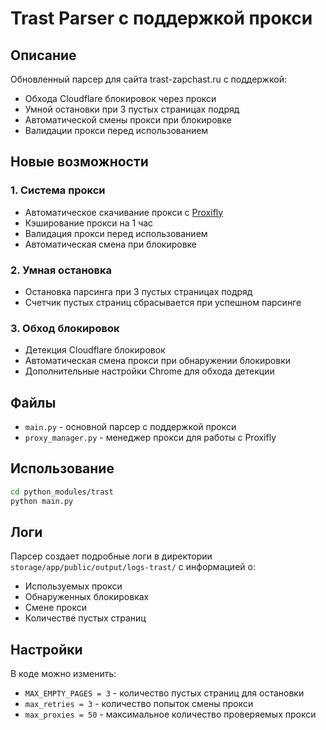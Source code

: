 # Trast Parser с поддержкой прокси

## Описание

Обновленный парсер для сайта trast-zapchast.ru с поддержкой:
- Обхода Cloudflare блокировок через прокси
- Умной остановки при 3 пустых страницах подряд
- Автоматической смены прокси при блокировке
- Валидации прокси перед использованием

## Новые возможности

### 1. Система прокси
- Автоматическое скачивание прокси с [Proxifly](https://github.com/proxifly/free-proxy-list)
- Кэширование прокси на 1 час
- Валидация прокси перед использованием
- Автоматическая смена при блокировке

### 2. Умная остановка
- Остановка парсинга при 3 пустых страницах подряд
- Счетчик пустых страниц сбрасывается при успешном парсинге

### 3. Обход блокировок
- Детекция Cloudflare блокировок
- Автоматическая смена прокси при обнаружении блокировки
- Дополнительные настройки Chrome для обхода детекции

## Файлы

- `main.py` - основной парсер с поддержкой прокси
- `proxy_manager.py` - менеджер прокси для работы с Proxifly

## Использование

```bash
cd python_modules/trast
python main.py
```

## Логи

Парсер создает подробные логи в директории `storage/app/public/output/logs-trast/` с информацией о:
- Используемых прокси
- Обнаруженных блокировках
- Смене прокси
- Количестве пустых страниц

## Настройки

В коде можно изменить:
- `MAX_EMPTY_PAGES = 3` - количество пустых страниц для остановки
- `max_retries = 3` - количество попыток смены прокси
- `max_proxies = 50` - максимальное количество проверяемых прокси
